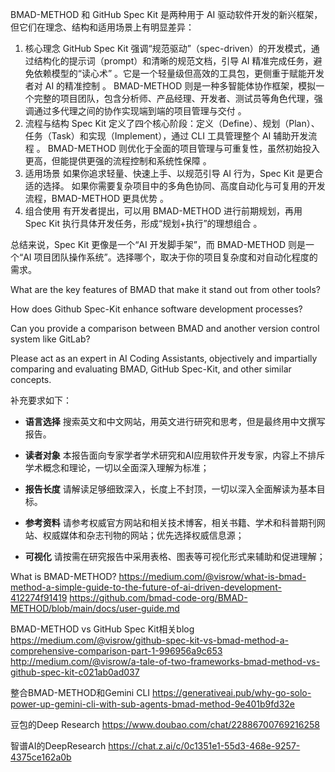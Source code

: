 BMAD-METHOD 和 GitHub Spec Kit 是两种用于 AI 驱动软件开发的新兴框架，但它们在理念、结构和适用场景上有明显差异：

1. 核心理念
GitHub Spec Kit 强调“规范驱动”（spec-driven）的开发模式，通过结构化的提示词（prompt）和清晰的规范文档，引导 AI 精准完成任务，避免依赖模型的“读心术”
。它是一个轻量级但高效的工具包，更侧重于赋能开发者对 AI 的精准控制
。
BMAD-METHOD 则是一种多智能体协作框架，模拟一个完整的项目团队，包含分析师、产品经理、开发者、测试员等角色代理，强调通过多代理之间的协作实现端到端的项目管理与交付
。
2. 流程与结构
Spec Kit 定义了四个核心阶段：定义（Define）、规划（Plan）、任务（Task）和实现（Implement），通过 CLI 工具管理整个 AI 辅助开发流程
。
BMAD-METHOD 则优化于全面的项目管理与可重复性，虽然初始投入更高，但能提供更强的流程控制和系统性保障
。
3. 适用场景
如果你追求轻量、快速上手、以规范引导 AI 行为，Spec Kit 是更合适的选择。
如果你需要复杂项目中的多角色协同、高度自动化与可复用的开发流程，BMAD-METHOD 更具优势
。
4. 组合使用
有开发者提出，可以用 BMAD-METHOD 进行前期规划，再用 Spec Kit 执行具体开发任务，形成“规划+执行”的理想组合
。

总结来说，Spec Kit 更像是一个“AI 开发脚手架”，而 BMAD-METHOD 则是一个“AI 项目团队操作系统”。选择哪个，取决于你的项目复杂度和对自动化程度的需求。

What are the key features of BMAD that make it stand out from other tools?

How does Github Spec-Kit enhance software development processes?

Can you provide a comparison between BMAD and another version control system like GitLab?

Please act as an expert in AI Coding Assistants, objectively and impartially comparing and evaluating BMAD, GitHub Spec-Kit, and other similar concepts.

补充要求如下：

- **语言选择** 搜索英文和中文网站，用英文进行研究和思考，但是最终用中文撰写报告。

- **读者对象** 本报告面向专家学者学术研究和AI应用软件开发专家，内容上不排斥学术概念和理论，一切以全面深入理解为标准；

- **报告长度** 请解读足够细致深入，长度上不封顶，一切以深入全面解读为基本目标。

- **参考资料** 请参考权威官方网站和相关技术博客，相关书籍、学术和科普期刊网站、权威媒体和杂志刊物的网站；优先选择权威信息源；

- **可视化** 请按需在研究报告中采用表格、图表等可视化形式来辅助和促进理解；

What is BMAD-METHOD?
<https://medium.com/@visrow/what-is-bmad-method-a-simple-guide-to-the-future-of-ai-driven-development-412274f91419>
<https://github.com/bmad-code-org/BMAD-METHOD/blob/main/docs/user-guide.md>

BMAD-METHOD vs GitHub Spec Kit相关blog
<https://medium.com/@visrow/github-spec-kit-vs-bmad-method-a-comprehensive-comparison-part-1-996956a9c653>
<http://medium.com/@visrow/a-tale-of-two-frameworks-bmad-method-vs-github-spec-kit-c021ab0ad037>

整合BMAD-METHOD和Gemini CLI
<https://generativeai.pub/why-go-solo-power-up-gemini-cli-with-sub-agents-bmad-method-9e401b9fd32e>

豆包的Deep Research
<https://www.doubao.com/chat/22886700769216258>

智谱AI的DeepResearch
<https://chat.z.ai/c/0c1351e1-55d3-468e-9257-4375ce162a0b>
